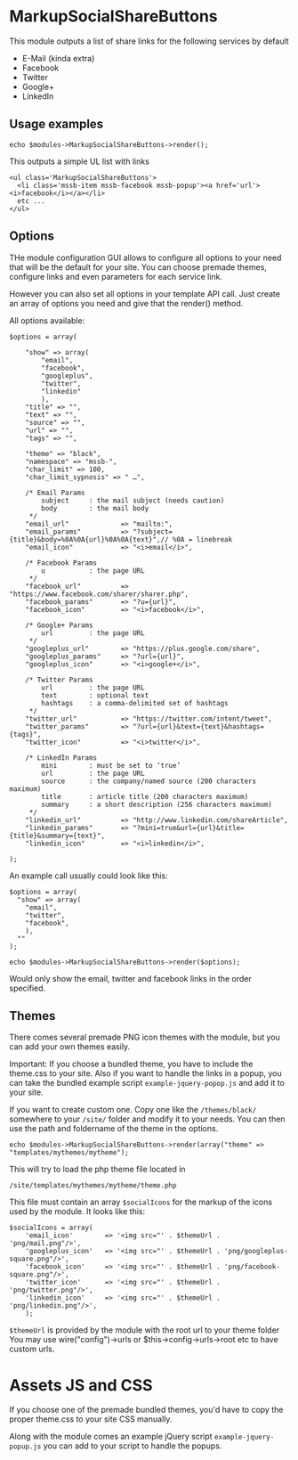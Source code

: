 
# MarkupSocialShareButtons

This module outputs a list of share links for the following services by default

* E-Mail (kinda extra)
* Facebook
* Twitter
* Google+
* LinkedIn

## Usage examples

```
echo $modules->MarkupSocialShareButtons->render();
```

This outputs a simple UL list with links

```
<ul class='MarkupSocialShareButtons'>
  <li class='mssb-item mssb-facebook mssb-popup'><a href='url'><i>facebook</i></a></li>
  etc ...
</ul>
```

## Options

THe module configuration GUI allows to configure all options to your need that will be
the default for your site. You can choose premade themes, configure links and even parameters
for each service link.

However you can also set all options in your template API call. Just create an array of options you need
and give that the render() method.

All options available:

```
$options = array(

    "show" => array(
        "email",
        "facebook",
        "googleplus",
        "twitter",
        "linkedin"
        ),
    "title" => "",
    "text" => "",
    "source" => "",
    "url" => "",
    "tags" => "",

    "theme" => "black",
    "namespace" => "mssb-",
    "char_limit" => 100,
    "char_limit_sypnosis" => " …",

    /* Email Params
        subject     : the mail subject (needs caution)
        body        : the mail body
     */
    "email_url"             => "mailto:",
    "email_params"          => "?subject={title}&body=%0A%0A{url}%0A%0A{text}",// %0A = linebreak
    "email_icon"            => "<i>email</i>",

    /* Facebook Params
        u           : the page URL
     */
    "facebook_url"          => "https://www.facebook.com/sharer/sharer.php",
    "facebook_params"       => "?u={url}",
    "facebook_icon"         => "<i>facebook</i>",

    /* Google+ Params
        url         : the page URL
     */
    "googleplus_url"        => "https://plus.google.com/share",
    "googleplus_params"     => "?url={url}",
    "googleplus_icon"       => "<i>google+</i>",

    /* Twitter Params
        url         : the page URL
        text        : optional text
        hashtags    : a comma-delimited set of hashtags
     */
    "twitter_url"           => "https://twitter.com/intent/tweet",
    "twitter_params"        => "?url={url}&text={text}&hashtags={tags}",
    "twitter_icon"          => "<i>twitter</i>",

    /* LinkedIn Params
        mini        : must be set to ‘true’
        url         : the page URL
        source      : the company/named source (200 characters maximum)
        title       : article title (200 characters maximum)
        summary     : a short description (256 characters maximum)
     */
    "linkedin_url"          => "http://www.linkedin.com/shareArticle",
    "linkedin_params"       => "?mini=true&url={url}&title={title}&summary={text}",
    "linkedin_icon"         => "<i>linkedin</i>",

);
```

An example call usually could look like this:

```
$options = array(
  "show" => array(
    "email",
    "twitter",
    "facebook",
    ),
  ""
);

echo $modules->MarkupSocialShareButtons->render($options);
```

Would only show the email, twitter and facebook links in the order specified.

## Themes

There comes several premade PNG icon themes with the module, but you can add your own themes easily.

Important: If you choose a bundled theme, you have to include the theme.css to your site. Also if you want to handle the links in a popup, you can take the bundled example script ```example-jquery-popop.js``` and add it to your site.

If you want to create custom one. Copy one like the ```/themes/black/``` somewhere to your ```/site/``` folder
and modify it to your needs. You can then use the path and foldername of the theme in the options.

```
echo $modules->MarkupSocialShareButtons->render(array("theme" => "templates/mythemes/mytheme");
```

This will try to load the php theme file located in

```
/site/templates/mythemes/mytheme/theme.php
```

This file must contain an array ```$socialIcons``` for the markup of the icons used by the module. It looks like this:

```
$socialIcons = array(
    'email_icon'        => '<img src="' . $themeUrl . 'png/mail.png"/>',
    'googleplus_icon'   => '<img src="' . $themeUrl . 'png/googleplus-square.png"/>',
    'facebook_icon'     => '<img src="' . $themeUrl . 'png/facebook-square.png"/>',
    'twitter_icon'      => '<img src="' . $themeUrl . 'png/twitter.png"/>',
    'linkedin_icon'     => '<img src="' . $themeUrl . 'png/linkedin.png"/>',
    );
```

```$themeUrl``` is provided by the module with the root url to your theme folder
You may use wire("config")->urls or $this->config->urls->root etc to have custom urls.

# Assets JS and CSS

If you choose one of the premade bundled themes, you'd have to copy the proper theme.css to your site CSS manually.

Along with the module comes an example jQuery script ```example-jquery-popup.js``` you can add to your script to handle the popups.



